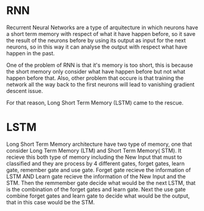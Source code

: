 # RNN

Recurrent Neural Networks are a type of arquitecture in which neurons have a short term memory with respect of what it have happen before, so it save the result of the neurons before by using its output as input for the next neurons, so in this way it can analyse the output with respect what have happen in the past.

One of the problem of RNN is that it's memory is too short, this is because the short memory only consider what have happen before but not what happen before that. Also, other problem that occure is that training the network all the way back to the first neurons will lead to vanishing gradient descent issue.

For that reason, Long Short Term Memory (LSTM) came to the rescue.

# LSTM

Long Short Term Memory architecture have two type of memory, one that consider Long Term Memory (LTM) and Short Term Memory( STM). It recieve this both type of memory including the New Input that must to classified and they are process by 4 different gates, forget gates, learn gate, remember gate and use gate. Forget gate recieve the information of LSTM AND Learn gate recieve the information of the New Input and the STM. Then the remmember gate decide what would be the next LSTM, that is the combination of the forget gates and learn gate. Next the use gate combine forget gates and learn gate to decide what would be the output, that in this case would be the STM.
